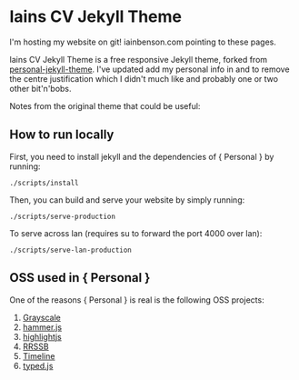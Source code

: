 # Iains CV Jekyll Theme

I'm hosting my website on git! iainbenson.com pointing to these pages.

Iains CV Jekyll Theme is a free responsive Jekyll theme, forked from  [personal-jekyll-theme](https://panossakkos.github.io/personal-jekyll-theme/).  I've updated add my personal info in and to remove the centre justification which I didn't much like and probably one or two other bit'n'bobs.

Notes from the original theme that could be useful:

## How to run locally

First, you need to install jekyll and the dependencies of { Personal } by running:

```shell
./scripts/install
```

Then, you can build and serve your website by simply running:

```shell
./scripts/serve-production
```

To serve across lan (requires su to forward the port 4000 over lan):

```shell
./scripts/serve-lan-production
```

## OSS used in { Personal }

One of the reasons { Personal } is real is the following OSS projects:

  1. [Grayscale](http://startbootstrap.com/template-overviews/grayscale/)
  2. [hammer.js](https://hammerjs.github.io/)
  3. [highlightjs](https://highlightjs.org/)
  4. [RRSSB](https://github.com/kni-labs/rrssb)
  5. [Timeline](https://github.com/kirbyt/timeline-jekyll-theme)
  6. [typed.js](https://github.com/mattboldt/typed.js/)


